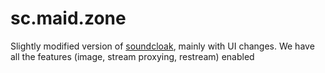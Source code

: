 # sc.maid.zone
Slightly modified version of [soundcloak](https://github.com/maid-zone/soundcloak), mainly with UI changes. We have all the features (image, stream proxying, restream) enabled